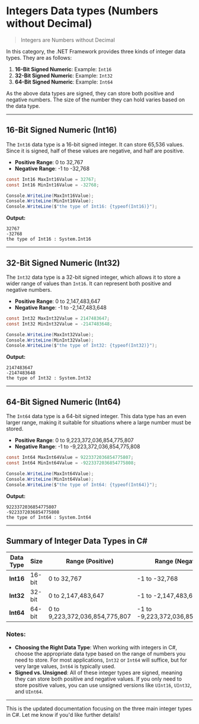 # Integers Data types (Numbers without Decimal)

> Integers are Numbers without Decimal

In this category, the .NET Framework provides three kinds of integer data types. They are as follows:

1. **16-Bit Signed Numeric**: Example: `Int16`
2. **32-Bit Signed Numeric**: Example: `Int32`
3. **64-Bit Signed Numeric**: Example: `Int64`

As the above data types are signed, they can store both positive and negative numbers. The size of the number they can hold varies based on the data type.

---

## 16-Bit Signed Numeric (Int16)

The `Int16` data type is a 16-bit signed integer. It can store 65,536 values. Since it is signed, half of these values are negative, and half are positive.

* **Positive Range**: 0 to 32,767
* **Negative Range**: -1 to -32,768

```C#
const Int16 MaxInt16Value = 32767;
const Int16 MinInt16Value = -32768;

Console.WriteLine(MaxInt16Value);
Console.WriteLine(MinInt16Value);
Console.WriteLine($"the type of Int16: {typeof(Int16)}");
```

**Output:**

```Plain Text
32767
-32768
the type of Int16 : System.Int16
```

---

## 32-Bit Signed Numeric (Int32)

The `Int32` data type is a 32-bit signed integer, which allows it to store a wider range of values than `Int16`. It can represent both positive and negative numbers.

* **Positive Range**: 0 to 2,147,483,647
* **Negative Range**: -1 to -2,147,483,648

```C#
const Int32 MaxInt32Value = 2147483647;
const Int32 MinInt32Value = -2147483648;

Console.WriteLine(MaxInt32Value);
Console.WriteLine(MinInt32Value);
Console.WriteLine($"the type of Int32: {typeof(Int32)}");
```

**Output:**

```Plain Text
2147483647
-2147483648
the type of Int32 : System.Int32
```

---

## 64-Bit Signed Numeric (Int64)

The `Int64` data type is a 64-bit signed integer. This data type has an even larger range, making it suitable for situations where a large number must be stored.

* **Positive Range**: 0 to 9,223,372,036,854,775,807
* **Negative Range**: -1 to -9,223,372,036,854,775,808

```C#
const Int64 MaxInt64Value = 9223372036854775807;
const Int64 MinInt64Value = -9223372036854775808;

Console.WriteLine(MaxInt64Value);
Console.WriteLine(MinInt64Value);
Console.WriteLine($"the type of Int64: {typeof(Int64)}");
```

**Output:**

```Plain Text
9223372036854775807
-9223372036854775808
the type of Int64 : System.Int64
```

---

## Summary of Integer Data Types in C\#

| Data Type | Size   | Range (Positive)               | Range (Negative)                 |
| --------- | ------ | ------------------------------ | -------------------------------- |
| **Int16** | 16-bit | 0 to 32,767                    | -1 to -32,768                    |
| **Int32** | 32-bit | 0 to 2,147,483,647             | -1 to -2,147,483,648             |
| **Int64** | 64-bit | 0 to 9,223,372,036,854,775,807 | -1 to -9,223,372,036,854,775,808 |

### Notes:

* **Choosing the Right Data Type**: When working with integers in C#, choose the appropriate data type based on the range of numbers you need to store. For most applications, `Int32` or `Int64` will suffice, but for very large values, `Int64` is typically used.
* **Signed vs. Unsigned**: All of these integer types are signed, meaning they can store both positive and negative values. If you only need to store positive values, you can use unsigned versions like `UInt16`, `UInt32`, and `UInt64`.

---

This is the updated documentation focusing on the three main integer types in C#. Let me know if you'd like further details!
